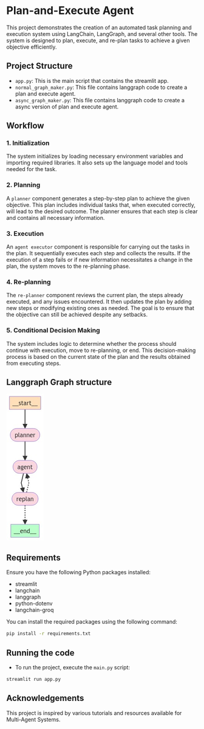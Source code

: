 # Plan-and-Execute Agent 
This project demonstrates the creation of an automated task planning and execution system using LangChain, LangGraph, and several other tools. The system is designed to plan, execute, and re-plan tasks to achieve a given objective efficiently.

## Project Structure

- `app.py`: This is the main script that contains the streamlit app.
- `normal_graph_maker.py`: This file contains langgraph code to create a plan and execute agent.
- `async_graph_maker.py`: This file contains langgraph code to create  a async version of plan and execute agent.

## Workflow

### 1. Initialization
The system initializes by loading necessary environment variables and importing required libraries. It also sets up the language model and tools needed for the task.

### 2. Planning
A `planner` component generates a step-by-step plan to achieve the given objective. This plan includes individual tasks that, when executed correctly, will lead to the desired outcome. The planner ensures that each step is clear and contains all necessary information.

### 3. Execution
An `agent executor` component is responsible for carrying out the tasks in the plan. It sequentially executes each step and collects the results. If the execution of a step fails or if new information necessitates a change in the plan, the system moves to the re-planning phase.

### 4. Re-planning
The `re-planner` component reviews the current plan, the steps already executed, and any issues encountered. It then updates the plan by adding new steps or modifying existing ones as needed. The goal is to ensure that the objective can still be achieved despite any setbacks.

### 5. Conditional Decision Making
The system includes logic to determine whether the process should continue with execution, move to re-planning, or end. This decision-making process is based on the current state of the plan and the results obtained from executing steps.


## Langgraph Graph structure

![image](https://github.com/saurav-dhait/Plan-and-Execute-Agent/blob/main/assets/graph.jpeg)
## Requirements

Ensure you have the following Python packages installed:

- streamlit
- langchain
- langgraph
- python-dotenv 
- langchain-groq

You can install the required packages using the following command:

```sh
pip install -r requirements.txt
```

## Running the code
- To run the project, execute the `main.py` script:

```sh
streamlit run app.py
```

## Acknowledgements
This project is inspired by various tutorials and resources available for Multi-Agent Systems.
